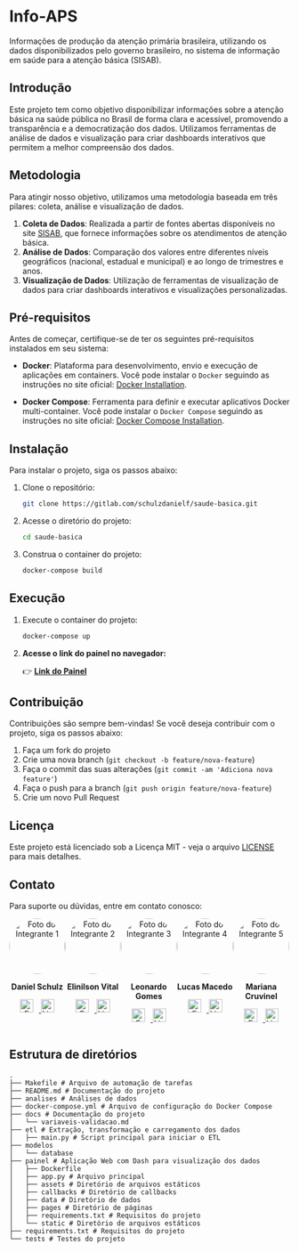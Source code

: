 # Info-APS
Informações de produção da atenção primária brasileira, utilizando os dados disponibilizados pelo governo brasileiro, no sistema de informação em saúde para a atenção básica (SISAB).

## Introdução

Este projeto tem como objetivo disponibilizar informações sobre a atenção básica na saúde pública no Brasil de forma clara e acessível, promovendo a transparência e a democratização dos dados. Utilizamos ferramentas de análise de dados e visualização para criar dashboards interativos que permitem a melhor compreensão dos dados.


## Metodologia
Para atingir nosso objetivo, utilizamos uma metodologia baseada em três pilares: coleta, análise e visualização de dados.

1. **Coleta de Dados**: Realizada a partir de fontes abertas disponíveis no site [SISAB](https://sisab.saude.gov.br/), que fornece informações sobre os atendimentos de atenção básica.
2. **Análise de Dados**: Comparação dos valores entre diferentes níveis geográficos (nacional, estadual e municipal) e ao longo de trimestres e anos.
3. **Visualização de Dados**: Utilização de ferramentas de visualização de dados para criar dashboards interativos e visualizações personalizadas.


## Pré-requisitos
Antes de começar, certifique-se de ter os seguintes pré-requisitos instalados em seu sistema:

- **Docker**: Plataforma para desenvolvimento, envio e execução de aplicações em containers. Você pode instalar o `Docker` seguindo as instruções no site oficial: [Docker Installation](https://docs.docker.com/get-docker/).

- **Docker Compose**: Ferramenta para definir e executar aplicativos Docker multi-container. Você pode instalar o `Docker Compose` seguindo as instruções no site oficial: [Docker Compose Installation](https://docs.docker.com/compose/install/).

## Instalação

Para instalar o projeto, siga os passos abaixo:

1. Clone o repositório:
   ```sh
   git clone https://gitlab.com/schulzdanielf/saude-basica.git
    ```

2. Acesse o diretório do projeto:
    ```sh
    cd saude-basica
    ```

3. Construa o container do projeto:
    ```sh
    docker-compose build
    ```

## Execução

1. Execute o container do projeto:
    ```sh
    docker-compose up
    ```

2. **Acesse o link do painel no navegador:**

    👉 [**Link do Painel**](http://localhost:8000)
    
## Contribuição

Contribuições são sempre bem-vindas! Se você deseja contribuir com o projeto, siga os passos abaixo:

1. Faça um fork do projeto
2. Crie uma nova branch (`git checkout -b feature/nova-feature`)
3. Faça o commit das suas alterações (`git commit -am 'Adiciona nova feature'`)
4. Faça o push para a branch (`git push origin feature/nova-feature`)
5. Crie um novo Pull Request

## Licença

Este projeto está licenciado sob a Licença MIT - veja o arquivo [LICENSE](LICENSE) para mais detalhes.

## Contato

Para suporte ou dúvidas, entre em contato conosco:

<div style="display: flex; justify-content: space-around;">
  <div style="text-align: center;">
    <img src="painel/assets/daniel.png" alt="Foto do Integrante 1" style="border-radius: 50%; width: 100px;">
    <p><strong>Daniel Schulz</strong></p>
    <p>
      <a href="mailto:danielfs0@hotmail.com">
        <img src="painel/assets/email.png" alt="Email" style="width: 24px; margin-right: 10px;">
      </a>
      <a href="https://www.linkedin.com/in/daniel-schulz-ab59a0150/">
        <img src="painel/assets/linkedin.png" alt="LinkedIn" style="width: 24px;">
      </a>
    </p>
  </div>
  <div style="text-align: center;">
    <img src="painel/assets/vital.png" alt="Foto do Integrante 2" style="border-radius: 50%; width: 100px;">
    <p><strong>Elinilson Vital</strong></p>
    <p>
      <a href="mailto:vital@usp.br">
        <img src="painel/assets/email.png" alt="Email" style="width: 24px; margin-right: 10px;">
      </a>
      <a href="https://www.linkedin.com/in/elinilson-vital-437b81/">
        <img src="painel/assets/linkedin.png" alt="LinkedIn" style="width: 24px;">
      </a>
    </p>
  </div>
  <div style="text-align: center;">
    <img src="painel/assets/leonardo.png" alt="Foto do Integrante 3" style="border-radius: 50%; width: 100px;">
    <p><strong>Leonardo Gomes</strong></p>
    <p>
      <a href="mailto:leonardogomes@ime.usp.br">
        <img src="painel/assets/email.png" alt="Email" style="width: 24px; margin-right: 10px;">
      </a>
      <a href="https://www.linkedin.com/in/leosilvagomes/">
        <img src="painel/assets/linkedin.png" alt="LinkedIn" style="width: 24px;">
      </a>
    </p>
  </div>
  <div style="text-align: center;">
    <img src="painel/assets/lucas.png" alt="Foto do Integrante 4" style="border-radius: 50%; width: 100px;">
    <p><strong>Lucas Macedo</strong></p>
    <p>
      <a href="mailto:lucnunmacedo@usp.br">
        <img src="painel/assets/email.png" alt="Email" style="width: 24px; margin-right: 10px;">
      </a>
      <a href="https://www.linkedin.com/in/lucnun/">
        <img src="painel/assets/linkedin.png" alt="LinkedIn" style="width: 24px;">
      </a>
    </p>
  </div>
  <div style="text-align: center;">
    <img src="painel/assets/mariana.png" alt="Foto do Integrante 5" style="border-radius: 50%; width: 100px;">
    <p><strong>Mariana Cruvinel</strong></p>
    <p>
      <a href="mailto:mariana.valerio2@hotmail.com">
        <img src="painel/assets/email.png" alt="Email" style="width: 24px; margin-right: 10px;">
      </a>
      <a href="https://www.linkedin.com/in/mariana-cruvinel/">
        <img src="painel/assets/linkedin.png" alt="LinkedIn" style="width: 24px;">
      </a>
    </p>
  </div>
</div>



## Estrutura de diretórios
```
.
├── Makefile # Arquivo de automação de tarefas
├── README.md # Documentação do projeto
├── analises # Análises de dados
├── docker-compose.yml # Arquivo de configuração do Docker Compose
├── docs # Documentação do projeto
│   └── variaveis-validacao.md
├── etl # Extração, transformação e carregamento dos dados
│   ├── main.py # Script principal para iniciar o ETL
├── modelos
│   └── database
├── painel # Aplicação Web com Dash para visualização dos dados
│   ├── Dockerfile
│   ├── app.py # Arquivo principal
│   ├── assets # Diretório de arquivos estáticos
│   ├── callbacks # Diretório de callbacks
│   ├── data # Diretório de dados
│   ├── pages # Diretório de páginas
│   ├── requirements.txt # Requisitos do projeto
│   └── static # Diretório de arquivos estáticos
├── requirements.txt # Requisitos do projeto
└── tests # Testes do projeto
```
